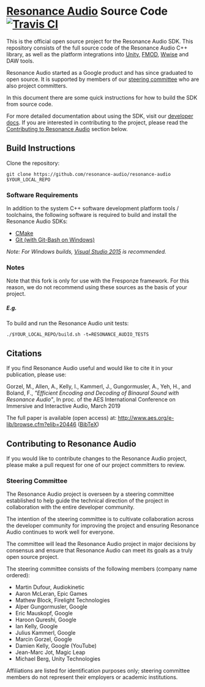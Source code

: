 # [Resonance Audio](https://developers.google.com/resonance-audio) Source Code [![Travis CI](https://travis-ci.org/resonance-audio/resonance-audio.svg?branch=master)](https://travis-ci.org/resonance-audio/resonance-audio)

This is the official open source project for the Resonance Audio SDK. This
repository consists of the full source code of the Resonance Audio C++ library,
as well as the platform integrations into [Unity](https://unity3d.com/),
[FMOD](https://www.fmod.com/),
[Wwise](https://www.audiokinetic.com/products/wwise/) and DAW tools.

Resonance Audio started as a Google product and has since graduated to open
source. It is supported by members of our [steering
committee](#steering-committee) who are also project committers.

In this document there are some quick instructions for how to build the SDK from
source code.

For more detailed documentation about using the SDK, visit our [developer
docs](https://developers.google.com/resonance-audio/). If you are interested in
contributing to the project, please read the [Contributing to Resonance
Audio](#contributing-to-resonance-audio) section below.

## Build Instructions

Clone the repository:

    git clone https://github.com/resonance-audio/resonance-audio $YOUR_LOCAL_REPO

### Software Requirements

In addition to the system C++ software development platform tools / toolchains,
the following software is required to build and install the Resonance Audio
SDKs:

-   [CMake](https://cmake.org/download/)
-   [Git (with Git-Bash on Windows)](https://git-scm.com/downloads)

_Note: For Windows builds, [Visual Studio
2015](https://www.visualstudio.com/vs/older-downloads/) is recommended._

### Notes

Note that this fork is only for use with the Fresponze framework. For this reason, we do not recommend using these sources as the basis of your project. 

##### E.g.

To build and run the Resonance Audio unit tests:

    ./$YOUR_LOCAL_REPO/build.sh -t=RESONANCE_AUDIO_TESTS

## Citations

If you find Resonance Audio useful and would like to cite it in your publication, please use:

Gorzel, M., Allen, A., Kelly, I., Kammerl, J., Gungormusler, A., Yeh, H., and Boland, F., *"Efficient Encoding and Decoding of Binaural Sound with Resonance Audio"*, In proc. of the AES International Conference on Immersive and Interactive Audio, March 2019

The full paper is available (open access) at: http://www.aes.org/e-lib/browse.cfm?elib=20446 ([BibTeX](http://www.aes.org/e-lib/browse.cfm?elib=20446&fmt=bibtex))

## Contributing to Resonance Audio

If you would like to contribute changes to the Resonance Audio project, please
make a pull request for one of our project committers to review.

### Steering Committee

The Resonance Audio project is overseen by a steering committee established to
help guide the technical direction of the project in collaboration with the
entire developer community.

The intention of the steering committee is to cultivate collaboration across the
developer community for improving the project and ensuring Resonance Audio
continues to work well for everyone.

The committee will lead the Resonance Audio project in major decisions by
consensus and ensure that Resonance Audio can meet its goals as a truly open
source project.

The steering committee consists of the following members (company name ordered):

-   Martin Dufour, Audiokinetic
-   Aaron McLeran, Epic Games
-   Mathew Block, Firelight Technologies
-   Alper Gungormusler, Google
-   Eric Mauskopf, Google
-   Haroon Qureshi, Google
-   Ian Kelly, Google
-   Julius Kammerl, Google
-   Marcin Gorzel, Google
-   Damien Kelly, Google (YouTube)
-   Jean-Marc Jot, Magic Leap
-   Michael Berg, Unity Technologies

Affiliations are listed for identification purposes only; steering committee
members do not represent their employers or academic institutions.
